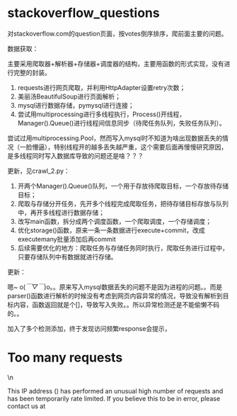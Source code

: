 # stackoverflow_questions
对stackoverflow.com的question页面，按votes倒序排序，爬前面主要的问题。

数据获取：

主要采用爬取器+解析器+存储器+调度器的结构，主要用函数的形式实现，没有进行完整的封装。

1. requests进行网页爬取，并利用HttpAdapter设置retry次数；
2. 美丽汤BeautifulSoup进行页面解析；
3. mysql进行数据存储，pymysql进行连接；
4. 尝试用multiprocessing进行多线程执行，Process()开线程，Manager().Queue()进行线程间信息同步（待爬任务队列，失败任务队列）。

尝试过用multiprocessing.Pool，然而写入mysql时不知道为啥出现数据丢失的情况（一脸懵逼），特别线程开的越多丢失越严重，这个需要后面再慢慢研究原因，是多线程同时写入数据库导致的问题还是啥？？？

更新，见crawl_2.py：
1. 开两个Manager().Queue()队列，一个用于存放待爬取目标，一个存放待存储目标；
2. 爬取与存储分开任务，先开多个线程完成爬取任务，把待存储目标存放与队列中，再开多线程进行数据存储；
3. 改写main函数，拆分成两个调度函数，一个爬取调度，一个存储调度；
4. 优化storage()函数，原来一条一条数据进行execute+commit，改成executemany批量添加后再commit
5. 后续需要优化的地方：爬取任务与存储任务同时执行，爬取任务进行过程中，只要存储队列中有数据就进行存储。

更新：

嗯~ o(*￣▽￣*)o。。原来写入mysql数据丢失的问题不是因为进程的问题。。而是parser()函数进行解析的时候没有考虑到网页内容异常的情况，导致没有解析到目标内容，函数返回就是个[]，导致写入失败。。所以异常检测还是不能偷懒不码的。。

加入了多个检测添加，终于发现访问频繁response会提示，

<h1>Too many requests</h1>\n 
    <p>This IP address () has performed an unusual high number of requests and has been temporarily rate limited. If you believe this to be in error, please contact us at <a href="mailto:team@stackexchange.com?

不过趁这个机会尝试了使用multiprocess.Manager().Queue()进行消息同步，还有Process()的使用

数据分析：

tbc...

